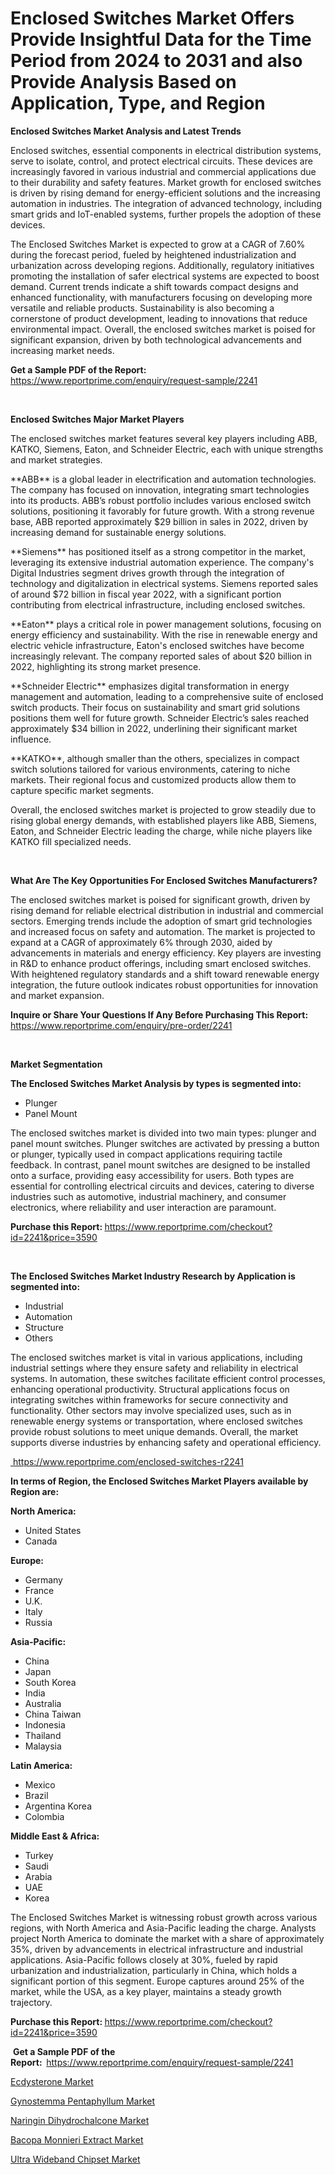 <p><h1>Enclosed Switches Market Offers Provide Insightful Data for the Time Period from 2024 to 2031 and also Provide Analysis Based on Application, Type, and Region</h1></p><p><strong>Enclosed Switches Market Analysis and Latest Trends</strong></p>
<p><p>Enclosed switches, essential components in electrical distribution systems, serve to isolate, control, and protect electrical circuits. These devices are increasingly favored in various industrial and commercial applications due to their durability and safety features. Market growth for enclosed switches is driven by rising demand for energy-efficient solutions and the increasing automation in industries. The integration of advanced technology, including smart grids and IoT-enabled systems, further propels the adoption of these devices.</p><p>The Enclosed Switches Market is expected to grow at a CAGR of 7.60% during the forecast period, fueled by heightened industrialization and urbanization across developing regions. Additionally, regulatory initiatives promoting the installation of safer electrical systems are expected to boost demand. Current trends indicate a shift towards compact designs and enhanced functionality, with manufacturers focusing on developing more versatile and reliable products. Sustainability is also becoming a cornerstone of product development, leading to innovations that reduce environmental impact. Overall, the enclosed switches market is poised for significant expansion, driven by both technological advancements and increasing market needs.</p></p>
<p><strong>Get a Sample PDF of the Report:&nbsp;</strong> <a href="https://www.reportprime.com/enquiry/request-sample/2241?utm_campaign=112&utm_medium=2&utm_source=Github&utm_content=ia&utm_term=24122024&utm_id=enclosed-switches">https://www.reportprime.com/enquiry/request-sample/2241</a></p>
<p>&nbsp;</p>
<p><strong>Enclosed Switches Major Market Players</strong></p>
<p><p>The enclosed switches market features several key players including ABB, KATKO, Siemens, Eaton, and Schneider Electric, each with unique strengths and market strategies.</p><p>**ABB** is a global leader in electrification and automation technologies. The company has focused on innovation, integrating smart technologies into its products. ABB’s robust portfolio includes various enclosed switch solutions, positioning it favorably for future growth. With a strong revenue base, ABB reported approximately $29 billion in sales in 2022, driven by increasing demand for sustainable energy solutions.</p><p>**Siemens** has positioned itself as a strong competitor in the market, leveraging its extensive industrial automation experience. The company's Digital Industries segment drives growth through the integration of technology and digitalization in electrical systems. Siemens reported sales of around $72 billion in fiscal year 2022, with a significant portion contributing from electrical infrastructure, including enclosed switches.</p><p>**Eaton** plays a critical role in power management solutions, focusing on energy efficiency and sustainability. With the rise in renewable energy and electric vehicle infrastructure, Eaton's enclosed switches have become increasingly relevant. The company reported sales of about $20 billion in 2022, highlighting its strong market presence.</p><p>**Schneider Electric** emphasizes digital transformation in energy management and automation, leading to a comprehensive suite of enclosed switch products. Their focus on sustainability and smart grid solutions positions them well for future growth. Schneider Electric’s sales reached approximately $34 billion in 2022, underlining their significant market influence.</p><p>**KATKO**, although smaller than the others, specializes in compact switch solutions tailored for various environments, catering to niche markets. Their regional focus and customized products allow them to capture specific market segments.</p><p>Overall, the enclosed switches market is projected to grow steadily due to rising global energy demands, with established players like ABB, Siemens, Eaton, and Schneider Electric leading the charge, while niche players like KATKO fill specialized needs.</p></p>
<p>&nbsp;</p>
<p><strong>What Are The Key Opportunities For Enclosed Switches Manufacturers?</strong></p>
<p><p>The enclosed switches market is poised for significant growth, driven by rising demand for reliable electrical distribution in industrial and commercial sectors. Emerging trends include the adoption of smart grid technologies and increased focus on safety and automation. The market is projected to expand at a CAGR of approximately 6% through 2030, aided by advancements in materials and energy efficiency. Key players are investing in R&D to enhance product offerings, including smart enclosed switches. With heightened regulatory standards and a shift toward renewable energy integration, the future outlook indicates robust opportunities for innovation and market expansion.</p></p>
<p><strong>Inquire or Share Your Questions If Any Before Purchasing This Report:</strong> <a href="https://www.reportprime.com/enquiry/pre-order/2241?utm_campaign=112&utm_medium=2&utm_source=Github&utm_content=ia&utm_term=24122024&utm_id=enclosed-switches">https://www.reportprime.com/enquiry/pre-order/2241</a></p>
<p>&nbsp;</p>
<p><strong>Market Segmentation</strong></p>
<p><strong>The Enclosed Switches Market Analysis by types is segmented into:</strong></p>
<p><ul><li>Plunger</li><li>Panel Mount</li></ul></p>
<p><p>The enclosed switches market is divided into two main types: plunger and panel mount switches. Plunger switches are activated by pressing a button or plunger, typically used in compact applications requiring tactile feedback. In contrast, panel mount switches are designed to be installed onto a surface, providing easy accessibility for users. Both types are essential for controlling electrical circuits and devices, catering to diverse industries such as automotive, industrial machinery, and consumer electronics, where reliability and user interaction are paramount.</p></p>
<p><strong>Purchase this Report:&nbsp;</strong><a href="https://www.reportprime.com/checkout?id=2241&price=3590&utm_campaign=112&utm_medium=2&utm_source=Github&utm_content=ia&utm_term=24122024&utm_id=enclosed-switches">https://www.reportprime.com/checkout?id=2241&price=3590</a></p>
<p>&nbsp;</p>
<p><strong>The Enclosed Switches Market Industry Research by Application is segmented into:</strong></p>
<p><ul><li>Industrial</li><li>Automation</li><li>Structure</li><li>Others</li></ul></p>
<p><p>The enclosed switches market is vital in various applications, including industrial settings where they ensure safety and reliability in electrical systems. In automation, these switches facilitate efficient control processes, enhancing operational productivity. Structural applications focus on integrating switches within frameworks for secure connectivity and functionality. Other sectors may involve specialized uses, such as in renewable energy systems or transportation, where enclosed switches provide robust solutions to meet unique demands. Overall, the market supports diverse industries by enhancing safety and operational efficiency.</p></p>
<p><a href="https://www.reportprime.com/enclosed-switches-r2241?utm_campaign=112&utm_medium=2&utm_source=Github&utm_content=ia&utm_term=24122024&utm_id=enclosed-switches">&nbsp;https://www.reportprime.com/enclosed-switches-r2241</a></p>
<p><strong>In terms of Region, the Enclosed Switches Market Players available by Region are:</strong></p>
<p>
    <p> <strong> North America: </strong>
        <ul>
            <li>United States</li>
            <li>Canada</li>
        </ul>
        </p> 
    <p> <strong> Europe: </strong>
        <ul>
            <li>Germany</li>
            <li>France</li>
            <li>U.K.</li>
            <li>Italy</li>
            <li>Russia</li>
        </ul>
        </p> 
    <p> <strong> Asia-Pacific: </strong>
        <ul>
            <li>China</li>
            <li>Japan</li>
            <li>South Korea</li>
            <li>India</li>
            <li>Australia</li>
            <li>China Taiwan</li>
            <li>Indonesia</li>
            <li>Thailand</li>
            <li>Malaysia</li>
        </ul>
        </p> 
    <p> <strong> Latin America: </strong>
        <ul>
            <li>Mexico</li>
            <li>Brazil</li>
            <li>Argentina Korea</li>
            <li>Colombia</li>
        </ul>
        </p> 
    <p> <strong> Middle East & Africa: </strong>
        <ul>
            <li>Turkey</li>
            <li>Saudi</li>
            <li>Arabia</li>
            <li>UAE</li>
            <li>Korea</li>
        </ul>
    </p>
    </p>
<p><p>The Enclosed Switches Market is witnessing robust growth across various regions, with North America and Asia-Pacific leading the charge. Analysts project North America to dominate the market with a share of approximately 35%, driven by advancements in electrical infrastructure and industrial applications. Asia-Pacific follows closely at 30%, fueled by rapid urbanization and industrialization, particularly in China, which holds a significant portion of this segment. Europe captures around 25% of the market, while the USA, as a key player, maintains a steady growth trajectory.</p></p>
<p><strong>Purchase this Report: </strong><a href="https://www.reportprime.com/checkout?id=2241&price=3590&utm_campaign=112&utm_medium=2&utm_source=Github&utm_content=ia&utm_term=24122024&utm_id=enclosed-switches">https://www.reportprime.com/checkout?id=2241&price=3590</a></p>
<p>&nbsp;<strong>Get a Sample PDF of the Report:&nbsp;&nbsp;</strong><a href="https://www.reportprime.com/enquiry/request-sample/2241?utm_campaign=112&utm_medium=2&utm_source=Github&utm_content=ia&utm_term=24122024&utm_id=enclosed-switches">https://www.reportprime.com/enquiry/request-sample/2241</a></p>
<p><strong></strong></p>
<p><p><a href="https://www.linkedin.com/pulse/whats-fueling-ecdysterone-markets-growth-48-cagr-projected-0twef?utm_campaign=112&utm_medium=2&utm_source=Github&utm_content=ia&utm_term=24122024&utm_id=enclosed-switches">Ecdysterone Market</a></p><p><a href="https://www.linkedin.com/pulse/market-leaders-laggards-global-gynostemma-pentaphyllum-trends-d9ptf?utm_campaign=112&utm_medium=2&utm_source=Github&utm_content=ia&utm_term=24122024&utm_id=enclosed-switches">Gynostemma Pentaphyllum Market</a></p><p><a href="https://www.linkedin.com/pulse/late-mark-research-ceirf?utm_campaign=112&utm_medium=2&utm_source=Github&utm_content=ia&utm_term=24122024&utm_id=enclosed-switches">Naringin Dihydrochalcone Market</a></p><p><a href="https://www.linkedin.com/pulse/bacopa-monnieri-extract-market-growth-study-provides-comprehensive-i9eof?utm_campaign=112&utm_medium=2&utm_source=Github&utm_content=ia&utm_term=24122024&utm_id=enclosed-switches">Bacopa Monnieri Extract Market</a></p><p><a href="https://github.com/steidmindy199393/Market-Research-Report-List-1/blob/main/ultra-wideband-chipset-market.md?utm_campaign=112&utm_medium=2&utm_source=Github&utm_content=ia&utm_term=24122024&utm_id=enclosed-switches">Ultra Wideband Chipset Market</a></p></p>